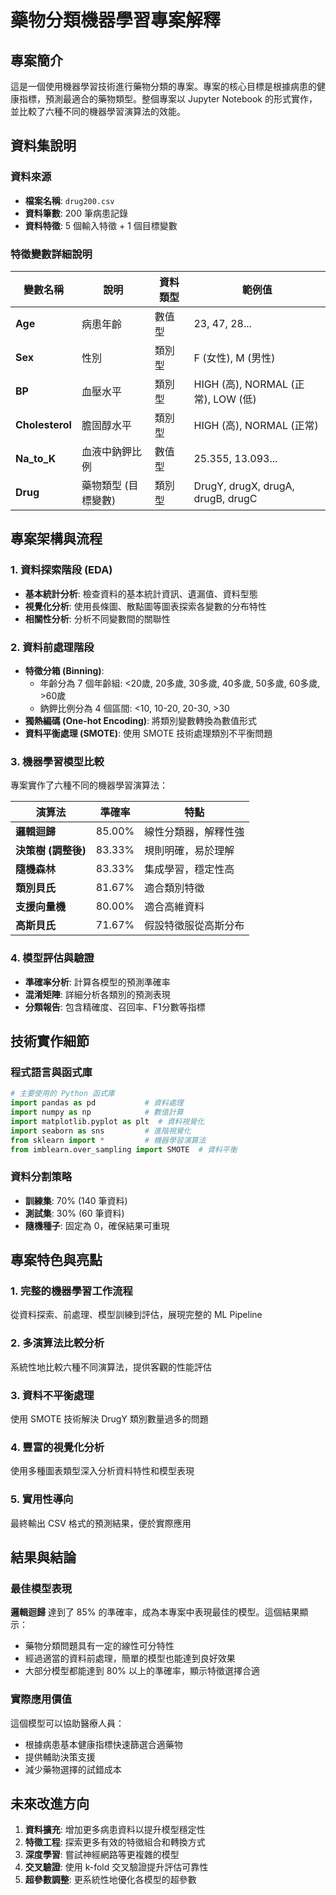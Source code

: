 # 藥物分類機器學習專案解釋

## 專案簡介

這是一個使用機器學習技術進行藥物分類的專案。專案的核心目標是根據病患的健康指標，預測最適合的藥物類型。整個專案以 Jupyter Notebook 的形式實作，並比較了六種不同的機器學習演算法的效能。

## 資料集說明

### 資料來源
- **檔案名稱**: `drug200.csv`
- **資料筆數**: 200 筆病患記錄
- **資料特徵**: 5 個輸入特徵 + 1 個目標變數

### 特徵變數詳細說明

| 變數名稱 | 說明 | 資料類型 | 範例值 |
|---------|------|----------|--------|
| **Age** | 病患年齡 | 數值型 | 23, 47, 28... |
| **Sex** | 性別 | 類別型 | F (女性), M (男性) |
| **BP** | 血壓水平 | 類別型 | HIGH (高), NORMAL (正常), LOW (低) |
| **Cholesterol** | 膽固醇水平 | 類別型 | HIGH (高), NORMAL (正常) |
| **Na_to_K** | 血液中鈉鉀比例 | 數值型 | 25.355, 13.093... |
| **Drug** | 藥物類型 (目標變數) | 類別型 | DrugY, drugX, drugA, drugB, drugC |

## 專案架構與流程

### 1. 資料探索階段 (EDA)
- **基本統計分析**: 檢查資料的基本統計資訊、遺漏值、資料型態
- **視覺化分析**: 使用長條圖、散點圖等圖表探索各變數的分布特性
- **相關性分析**: 分析不同變數間的關聯性

### 2. 資料前處理階段
- **特徵分箱 (Binning)**:
  - 年齡分為 7 個年齡組: <20歲, 20多歲, 30多歲, 40多歲, 50多歲, 60多歲, >60歲
  - 鈉鉀比例分為 4 個區間: <10, 10-20, 20-30, >30
- **獨熱編碼 (One-hot Encoding)**: 將類別變數轉換為數值形式
- **資料平衡處理 (SMOTE)**: 使用 SMOTE 技術處理類別不平衡問題

### 3. 機器學習模型比較

專案實作了六種不同的機器學習演算法：

| 演算法 | 準確率 | 特點 |
|--------|--------|------|
| **邏輯迴歸** | 85.00% | 線性分類器，解釋性強 |
| **決策樹 (調整後)** | 83.33% | 規則明確，易於理解 |
| **隨機森林** | 83.33% | 集成學習，穩定性高 |
| **類別貝氏** | 81.67% | 適合類別特徵 |
| **支援向量機** | 80.00% | 適合高維資料 |
| **高斯貝氏** | 71.67% | 假設特徵服從高斯分布 |

### 4. 模型評估與驗證
- **準確率分析**: 計算各模型的預測準確率
- **混淆矩陣**: 詳細分析各類別的預測表現
- **分類報告**: 包含精確度、召回率、F1分數等指標

## 技術實作細節

### 程式語言與函式庫
```python
# 主要使用的 Python 函式庫
import pandas as pd           # 資料處理
import numpy as np            # 數值計算
import matplotlib.pyplot as plt  # 資料視覺化
import seaborn as sns         # 進階視覺化
from sklearn import *         # 機器學習演算法
from imblearn.over_sampling import SMOTE  # 資料平衡
```

### 資料分割策略
- **訓練集**: 70% (140 筆資料)
- **測試集**: 30% (60 筆資料)
- **隨機種子**: 固定為 0，確保結果可重現

## 專案特色與亮點

### 1. 完整的機器學習工作流程
從資料探索、前處理、模型訓練到評估，展現完整的 ML Pipeline

### 2. 多演算法比較分析
系統性地比較六種不同演算法，提供客觀的性能評估

### 3. 資料不平衡處理
使用 SMOTE 技術解決 DrugY 類別數量過多的問題

### 4. 豐富的視覺化分析
使用多種圖表類型深入分析資料特性和模型表現

### 5. 實用性導向
最終輸出 CSV 格式的預測結果，便於實際應用

## 結果與結論

### 最佳模型表現
**邏輯迴歸** 達到了 85% 的準確率，成為本專案中表現最佳的模型。這個結果顯示：
- 藥物分類問題具有一定的線性可分特性
- 經過適當的資料前處理，簡單的模型也能達到良好效果
- 大部分模型都能達到 80% 以上的準確率，顯示特徵選擇合適

### 實際應用價值
這個模型可以協助醫療人員：
- 根據病患基本健康指標快速篩選合適藥物
- 提供輔助決策支援
- 減少藥物選擇的試錯成本

## 未來改進方向

1. **資料擴充**: 增加更多病患資料以提升模型穩定性
2. **特徵工程**: 探索更多有效的特徵組合和轉換方式
3. **深度學習**: 嘗試神經網路等更複雜的模型
4. **交叉驗證**: 使用 k-fold 交叉驗證提升評估可靠性
5. **超參數調整**: 更系統性地優化各模型的超參數